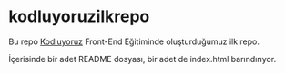 # kodluyoruzilkrepo

Bu repo [Kodluyoruz](https://www.kodluyoruz.org) Front-End Eğitiminde oluşturduğumuz ilk repo. 

İçerisinde bir adet README dosyası, bir adet de index.html barındırıyor.

